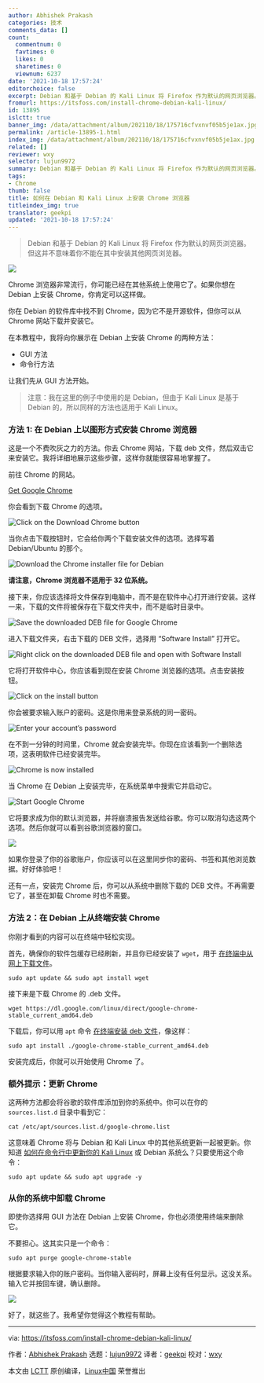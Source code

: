 ```yaml
---
author: Abhishek Prakash
categories: 技术
comments_data: []
count:
  commentnum: 0
  favtimes: 0
  likes: 0
  sharetimes: 0
  viewnum: 6237
date: '2021-10-18 17:57:24'
editorchoice: false
excerpt: Debian 和基于 Debian 的 Kali Linux 将 Firefox 作为默认的网页浏览器。但这并不意味着你不能在其中安装其他网页浏览器。
fromurl: https://itsfoss.com/install-chrome-debian-kali-linux/
id: 13895
islctt: true
banner_img: /data/attachment/album/202110/18/175716cfvxnvf05b5je1ax.jpg
permalink: /article-13895-1.html
index_img: /data/attachment/album/202110/18/175716cfvxnvf05b5je1ax.jpg.thumb.jpg
related: []
reviewer: wxy
selector: lujun9972
summary: Debian 和基于 Debian 的 Kali Linux 将 Firefox 作为默认的网页浏览器。但这并不意味着你不能在其中安装其他网页浏览器。
tags:
- Chrome
thumb: false
title: 如何在 Debian 和 Kali Linux 上安装 Chrome 浏览器
titleindex_img: true
translator: geekpi
updated: '2021-10-18 17:57:24'
---
```



> 
> Debian 和基于 Debian 的 Kali Linux 将 Firefox 作为默认的网页浏览器。但这并不意味着你不能在其中安装其他网页浏览器。
> 
> 
> 


![](/data/attachment/album/202110/18/175716cfvxnvf05b5je1ax.jpg)


Chrome 浏览器非常流行，你可能已经在其他系统上使用它了。如果你想在 Debian 上安装 Chrome，你肯定可以这样做。


你在 Debian 的软件库中找不到 Chrome，因为它不是开源软件，但你可以从 Chrome 网站下载并安装它。


在本教程中，我将向你展示在 Debian 上安装 Chrome 的两种方法：


* GUI 方法
* 命令行方法


让我们先从 GUI 方法开始。



> 
> 注意：我在这里的例子中使用的是 Debian，但由于 Kali Linux 是基于 Debian 的，所以同样的方法也适用于 Kali Linux。
> 
> 
> 


### 方法 1: 在 Debian 上以图形方式安装 Chrome 浏览器


这是一个不费吹灰之力的方法。你去 Chrome 网站，下载 deb 文件，然后双击它来安装它。我将详细地展示这些步骤，这样你就能很容易地掌握了。


前往 Chrome 的网站。


[Get Google Chrome](https://www.google.com/chrome/)


你会看到下载 Chrome 的选项。


![Click on the Download Chrome button](/data/attachment/album/202110/18/175725iz9ccliceep0m8vp.jpg)


当你点击下载按钮时，它会给你两个下载安装文件的选项。选择写着 Debian/Ubuntu 的那个。


![Download the Chrome installer file for Debian](/data/attachment/album/202110/18/175725pax5x8ph8xhxhz8p.jpg)


**请注意，Chrome 浏览器不适用于 32 位系统。**


接下来，你应该选择将文件保存到电脑中，而不是在软件中心打开进行安装。这样一来，下载的文件将被保存在下载文件夹中，而不是临时目录中。


![Save the downloaded DEB file for Google Chrome](/data/attachment/album/202110/18/175726ds1mmsmzvvmvn8v1.jpg)


进入下载文件夹，右击下载的 DEB 文件，选择用 “Software Install” 打开它。


![Right click on the downloaded DEB file and open with Software Install](/data/attachment/album/202110/18/175726yqgcvh3anu3oauv6.jpg)


它将打开软件中心，你应该看到现在安装 Chrome 浏览器的选项。点击安装按钮。


![Click on the install button](/data/attachment/album/202110/18/175726x74uaj9z73mjb4h3.jpg)


你会被要求输入账户的密码。这是你用来登录系统的同一密码。


![Enter your account’s password](/data/attachment/album/202110/18/175726a7fh0voere7lo89m.jpg)


在不到一分钟的时间里，Chrome 就会安装完毕。你现在应该看到一个删除选项，这表明软件已经安装完毕。


![Chrome is now installed](/data/attachment/album/202110/18/175727klpw3cv1eszi5q1w.png)


当 Chrome 在 Debian 上安装完毕，在系统菜单中搜索它并启动它。


![Start Google Chrome](/data/attachment/album/202110/18/175727xrqpybukyaaybqby.jpg)


它将要求成为你的默认浏览器，并将崩溃报告发送给谷歌。你可以取消勾选这两个选项。然后你就可以看到谷歌浏览器的窗口。


![](/data/attachment/album/202110/18/175727n0x8aq2ix2swkvc0.jpg)


如果你登录了你的谷歌账户，你应该可以在这里同步你的密码、书签和其他浏览数据。好好体验吧！


还有一点，安装完 Chrome 后，你可以从系统中删除下载的 DEB 文件。不再需要它了，甚至在卸载 Chrome 时也不需要。


### 方法 2：在 Debian 上从终端安装 Chrome


你刚才看到的内容可以在终端中轻松实现。


首先，确保你的软件包缓存已经刷新，并且你已经安装了 `wget`，用于 [在终端中从网上下载文件](https://itsfoss.com/download-files-from-linux-terminal/)。



```
sudo apt update && sudo apt install wget

```

接下来是下载 Chrome 的 .deb 文件。



```
wget https://dl.google.com/linux/direct/google-chrome-stable_current_amd64.deb

```

下载后，你可以用 `apt` 命令 [在终端安装 deb 文件](https://itsfoss.com/install-deb-files-ubuntu/)，像这样：



```
sudo apt install ./google-chrome-stable_current_amd64.deb

```

安装完成后，你就可以开始使用 Chrome 了。


### 额外提示：更新 Chrome


这两种方法都会将谷歌的软件库添加到你的系统中。你可以在你的 `sources.list.d` 目录中看到它：



```
cat /etc/apt/sources.list.d/google-chrome.list

```

这意味着 Chrome 将与 Debian 和 Kali Linux 中的其他系统更新一起被更新。你知道 [如何在命令行中更新你的 Kali Linux](https://linuxhandbook.com/update-kali-linux/) 或 Debian 系统么？只要使用这个命令：



```
sudo apt update && sudo apt upgrade -y

```

### 从你的系统中卸载 Chrome


即使你选择用 GUI 方法在 Debian 上安装 Chrome，你也必须使用终端来删除它。


不要担心。这其实只是一个命令：



```
sudo apt purge google-chrome-stable

```

根据要求输入你的账户密码。当你输入密码时，屏幕上没有任何显示。这没关系。输入它并按回车键，确认删除。


![](/data/attachment/album/202110/18/175727owyyskokkodzhwto.jpg)


好了，就这些了。我希望你觉得这个教程有帮助。




---


via: <https://itsfoss.com/install-chrome-debian-kali-linux/>


作者：[Abhishek Prakash](https://itsfoss.com/author/abhishek/) 选题：[lujun9972](https://github.com/lujun9972) 译者：[geekpi](https://github.com/geekpi) 校对：[wxy](https://github.com/wxy)


本文由 [LCTT](https://github.com/LCTT/TranslateProject) 原创编译，[Linux中国](https://linux.cn/) 荣誉推出
